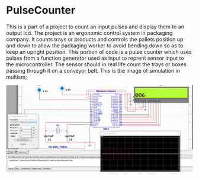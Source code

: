 # PulseCounter
This is a part of a project to count an input pulses and display them to an output lcd.
The project is an ergonomic control system in packaging company. It counts trays or products and controls the pallets position up and down to allow the packaging worker to avoid bending down so as to keep an upright position. This portion of code is a pulse counter which uses pulses from a function generator used as input to reprent sensor input to the microcontroller. The sensor should in real life count the trays or boxes passing through it on a conveyor belt.
This is the image of simulation in multism;

![simulation image](Pulse_count_multism_simulation.JPG)

